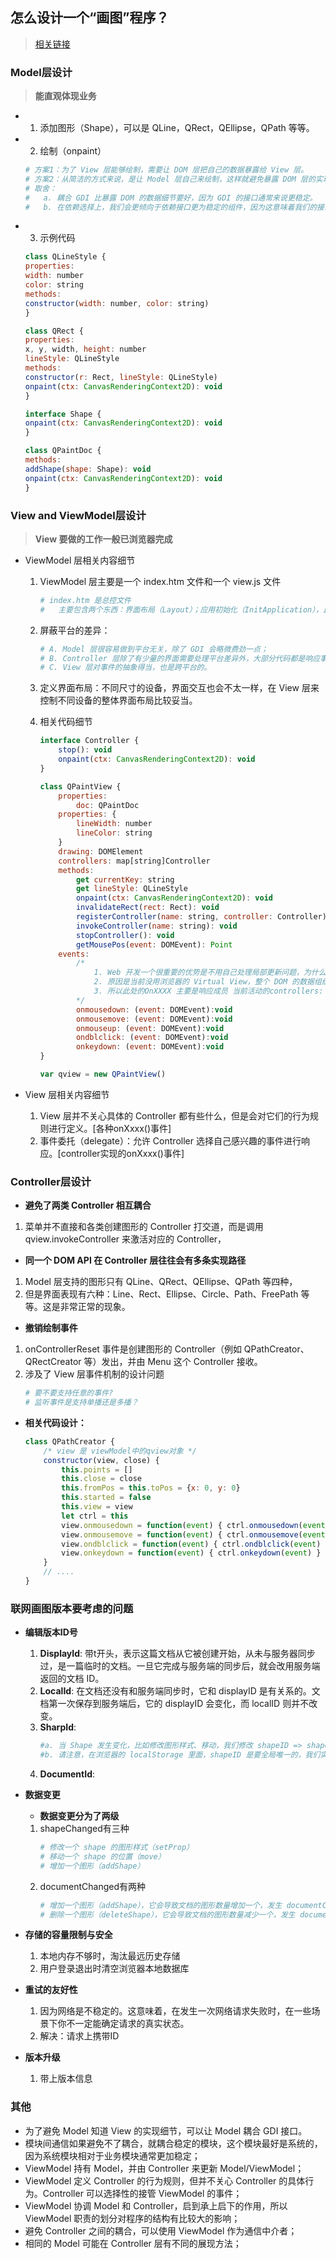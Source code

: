## **怎么设计一个“画图”程序？**
> [相关链接](https://time.geekbang.org/column/article/108887)

### **Model层设计**
> **能直观体现业务**
- 1. 添加图形（Shape），可以是 QLine，QRect，QEllipse，QPath 等等。
- 2. 绘制（onpaint）
    ```sh
    # 方案1：为了 View 层能够绘制，需要让 DOM 层把自己的数据暴露给 View 层。
    # 方案2：从简洁的方式来说，是让 Model 层自己来绘制，这样就避免暴露 DOM 层的实现细节。
    # 取舍：
    #   a. 耦合 GDI 比暴露 DOM 的数据细节要好，因为 GDI 的接口通常来说更稳定。
    #   b. 在依赖选择上，我们会更倾向于依赖接口更为稳定的组件，因为这意味着我们的接口也更稳定。
    ```
- 3. 示例代码
    ```js
    class QLineStyle {
    properties:
    width: number
    color: string
    methods:
    constructor(width: number, color: string)
    }

    class QRect {
    properties:
    x, y, width, height: number
    lineStyle: QLineStyle
    methods:
    constructor(r: Rect, lineStyle: QLineStyle)
    onpaint(ctx: CanvasRenderingContext2D): void
    }

    interface Shape {
    onpaint(ctx: CanvasRenderingContext2D): void
    }

    class QPaintDoc {
    methods:
    addShape(shape: Shape): void
    onpaint(ctx: CanvasRenderingContext2D): void
    }
    ```

### **View and ViewModel层设计**
> **View 要做的工作一般已浏览器完成**

- ViewModel 层相关内容细节
    1. ViewModel 层主要是一个 index.htm 文件和一个 view.js 文件
        ```sh
        # index.htm 是总控文件
        #   主要包含两个东西：界面布局（Layout）；应用初始化（InitApplication），比如加载哪些 Controllers。
        ```
    2. 屏蔽平台的差异：
        ```sh
        # A. Model 层很容易做到平台无关，除了 GDI 会略微费劲一点；
        # B. Controller 层除了有少量的界面需要处理平台差异外，大部分代码都是响应事件处理业务逻辑
        # C. View 层对事件的抽象得当，也是跨平台的。
        ```
    3. 定义界面布局：不同尺寸的设备，界面交互也会不太一样，在 View 层来控制不同设备的整体界面布局比较妥当。

    4. 相关代码细节
        ```js
        interface Controller {
            stop(): void
            onpaint(ctx: CanvasRenderingContext2D): void
        }

        class QPaintView {
            properties:
                doc: QPaintDoc
            properties: {
                lineWidth: number
                lineColor: string
            }
            drawing: DOMElement
            controllers: map[string]Controller
            methods:
                get currentKey: string
                get lineStyle: QLineStyle
                onpaint(ctx: CanvasRenderingContext2D): void
                invalidateRect(rect: Rect): void
                registerController(name: string, controller: Controller): void
                invokeController(name: string): void
                stopController(): void
                getMousePos(event: DOMEvent): Point
            events:
                /* 
                    1. Web 开发一个很重要的优势是不用自己处理局部更新问题，为什么这里我们却又要自己处理呢？
                    2. 原因是当前没用浏览器的 Virtual View，整个 DOM 的数据组织完全自己管理，这样我们面临的问题就和传统桌面开发完全一致。
                    3. 所以此处的OnXXXX 主要是响应成员 当前活动的controllers: map[string]Controller 的绘制
                */
                onmousedown: (event: DOMEvent):void
                onmousemove: (event: DOMEvent):void
                onmouseup: (event: DOMEvent):void
                ondblclick: (event: DOMEvent):void
                onkeydown: (event: DOMEvent):void
        }

        var qview = new QPaintView()
        ```

- View 层相关内容细节
    1. View 层并不关心具体的 Controller 都有些什么，但是会对它们的行为规则进行定义。[各种onXxxx()事件]
    2. 事件委托（delegate）：允许 Controller 选择自己感兴趣的事件进行响应。[controller实现的onXxxx()事件]

### **Controller层设计**

- **避免了两类 Controller 相互耦合**
1. 菜单并不直接和各类创建图形的 Controller 打交道，而是调用 qview.invokeController 来激活对应的 Controller，

- **同一个 DOM API 在 Controller 层往往会有多条实现路径**
1. Model 层支持的图形只有 QLine、QRect、QEllipse、QPath 等四种，
2. 但是界面表现有六种：Line、Rect、Ellipse、Circle、Path、FreePath 等等。这是非常正常的现象。

- **撤销绘制事件**
1. onControllerReset 事件是创建图形的 Controller（例如 QPathCreator、QRectCreator 等）发出，并由 Menu 这个 Controller 接收。
2. 涉及了 View 层事件机制的设计问题
    ```sh
    # 要不要支持任意的事件?
    # 监听事件是支持单播还是多播？
    ```

- **相关代码设计：**
    ```js
    class QPathCreator {
        /* view 是 viewModel中的qview对象 */
        constructor(view, close) {
            this.points = []
            this.close = close
            this.fromPos = this.toPos = {x: 0, y: 0}
            this.started = false
            this.view = view
            let ctrl = this
            view.onmousedown = function(event) { ctrl.onmousedown(event) }
            view.onmousemove = function(event) { ctrl.onmousemove(event) }
            view.ondblclick = function(event) { ctrl.ondblclick(event) }
            view.onkeydown = function(event) { ctrl.onkeydown(event) }
        }
        // ....
    }
    ```

### **联网画图版本要考虑的问题**
- **编辑版本ID号**
    1. **DisplayId**: 带t开头，表示这篇文档从它被创建开始，从未与服务器同步过，是一篇临时的文档。一旦它完成与服务端的同步后，就会改用服务端返回的文档 ID。
    2. **LocalId**: 在文档还没有和服务端同步时，它和 displayID 是有关系的。文档第一次保存到服务端后，它的 displayID 会变化，而 localID 则并不改变。
    3. **SharpId**:
        ```sh 
        #a. 当 Shape 发生变化，比如修改图形样式、移动，我们修改 shapeID => shapeJsonData。
        #b. 请注意，在浏览器的 localStorage 里面，shapeID 是要全局唯一的，我们实际存储的是 QPaintDoc.localID + ":" + shape.id。
        ```
    4. **DocumentId**:  

- **数据变更**
    - **数据变更分为了两级**
    1. shapeChanged有三种
        ```sh
        # 修改一个 shape 的图形样式（setProp）
        # 移动一个 shape 的位置（move）
        # 增加一个图形（addShape）
        ```
    2.  documentChanged有两种
        ```sh
        # 增加一个图形（addShape），它会导致文档的图形数量增加一个，发生 documentChanged；
        # 删除一个图形（deleteShape），它会导致文档的图形数量减少一个，发生 documentChanged。
        ```

- **存储的容量限制与安全**
    1. 本地内存不够时，淘汰最远历史存储
    2. 用户登录退出时清空浏览器本地数据库

- **重试的友好性**
    1. 因为网络是不稳定的。这意味着，在发生一次网络请求失败时，在一些场景下你不一定能确定请求的真实状态。
    2. 解决：请求上携带ID

- **版本升级**
    1. 带上版本信息

### **其他**
- 为了避免 Model 知道 View 的实现细节，可以让 Model 耦合 GDI 接口。
- 模块间通信如果避免不了耦合，就耦合稳定的模块，这个模块最好是系统的，因为系统模块相对于业务模块通常更加稳定；
- ViewModel 持有 Model，并由 Controller 来更新 Model/ViewModel；
- ViewModel 定义 Controller 的行为规则，但并不关心 Controller 的具体行为。Controller 可以选择性的接管 ViewModel 的事件；
- ViewModel 协调 Model 和 Controller，启到承上启下的作用，所以 ViewModel 职责的划分对程序的结构有比较大的影响；
- 避免 Controller 之间的耦合，可以使用 ViewModel 作为通信中介者；
- 相同的 Model 可能在 Controller 层有不同的展现方法；





